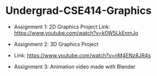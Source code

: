 # Undergrad-CSE414-Graphics
- Assignment 1: 2D Graphics Project
Link: https://www.youtube.com/watch?v=k0W5LkEnmJo

- Assignment 2: 3D Graphics Project
- Link: https://www.youtube.com/watch?v=nM4ENz8JR4s

- Assignment 3: Animation video made with Blender

